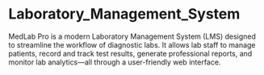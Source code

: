 # Laboratory_Management_System
MedLab Pro is a modern Laboratory Management System (LMS) designed to streamline the workflow of diagnostic labs. It allows lab staff to manage patients, record and track test results, generate professional reports, and monitor lab analytics—all through a user-friendly web interface.
